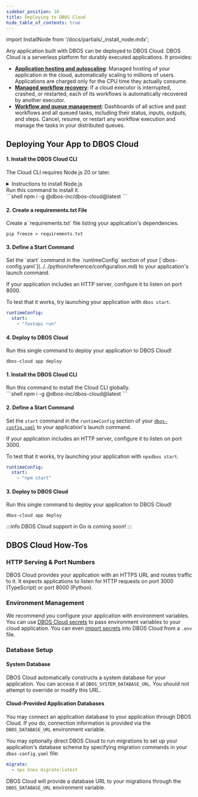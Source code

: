 ```yaml
---
sidebar_position: 10
title: Deploying to DBOS Cloud
hide_table_of_contents: true
---
```

import InstallNode from '/docs/partials/_install_node.mdx';


Any application built with DBOS can be deployed to DBOS Cloud.
DBOS Cloud is a serverless platform for durably executed applications.
It provides:

- [**Application hosting and autoscaling**](./application-management.md): Managed hosting of your application in the cloud, automatically scaling to millions of users. Applications are charged only for the CPU time they actually consume.
- [**Managed workflow recovery**](./application-management.md): If a cloud executor is interrupted, crashed, or restarted, each of its workflows is automatically recovered by another executor.
- [**Workflow and queue management**](./workflow-management.md): Dashboards of all active and past workflows and all queued tasks, including their status, inputs, outputs, and steps. Cancel, resume, or restart any workflow execution and manage the tasks in your distributed queues.

## Deploying Your App to DBOS Cloud

<LargeTabs groupId="language" queryString="language">
<LargeTabItem value="python" label="Python">

#### 1. Install the DBOS Cloud CLI
<section className="row list">
<article className="col col--6">

The Cloud CLI requires Node.js 20 or later.
</article>

<article className="col col--6">

<details>
<summary>Instructions to install Node.js</summary>

<InstallNode />

</details>
</article>

<article className="col col--6">
Run this command to install it.
</article>

<article className="col col--6">
```shell
npm i -g @dbos-inc/dbos-cloud@latest
```
</article>
</section>

#### 2. Create a requirements.txt File
<section className="row list">
<article className="col col--6">
Create a `requirements.txt` file listing your application's dependencies.
</article>

<article className="col col--6">

```shell
pip freeze > requirements.txt
```

</article>
</section>

#### 3. Define a Start Command
<section className="row list">
<article className="col col--6">
Set the `start` command in the `runtimeConfig` section of your [`dbos-config.yaml`](../../python/reference/configuration.md) to your application's launch command.

If your application includes an HTTP server, configure it to listen on port 8000.

To test that it works, try launching your application with `dbos start`.
</article>

<article className="col col--6">

```yaml
runtimeConfig:
  start:
    - "fastapi run"
```

</article>
</section>

#### 4. Deploy to DBOS Cloud
<section className="row list">
<article className="col col--6">
Run this single command to deploy your application to DBOS Cloud!
</article>

<article className="col col--6">

```shell
dbos-cloud app deploy
```

</article>
</section>

</LargeTabItem>
<LargeTabItem value="typescript" label="TypeScript">


#### 1. Install the DBOS Cloud CLI
<section className="row list">

<article className="col col--6">
Run this command to install the Cloud CLI globally.
</article>

<article className="col col--6">
```shell
npm i -g @dbos-inc/dbos-cloud@latest
```
</article>
</section>

#### 2. Define a Start Command
<section className="row list">
<article className="col col--6">

Set the `start` command in the `runtimeConfig` section of your [`dbos-config.yaml`](../../typescript/reference/configuration.md) to your application's launch command.

If your application includes an HTTP server, configure it to listen on port 3000.

To test that it works, try launching your application with `npxdbos start`.
</article>

<article className="col col--6">

```yaml
runtimeConfig:
  start:
    - "npm start"
```

</article>
</section>

#### 3. Deploy to DBOS Cloud
<section className="row list">
<article className="col col--6">
Run this single command to deploy your application to DBOS Cloud!
</article>

<article className="col col--6">

```shell
dbos-cloud app deploy
```

</article>
</section>

</LargeTabItem>


<LargeTabItem value="golang" label="Go">
:::info
DBOS Cloud support in Go is coming soon!
:::
</LargeTabItem>

</LargeTabs>

## DBOS Cloud How-Tos

### HTTP Serving & Port Numbers

DBOS Cloud provides your application with an HTTPS URL and routes traffic to it.
It expects applications to listen for HTTP requests on port 3000 (TypeScript) or port 8000 (Python).

### Environment Management

We recommend you configure your application with environment variables.
You can use [DBOS Cloud secrets](./secrets.md) to pass environment variables to your cloud application.
You can even [import secrets](./secrets.md#importing-secrets) into DBOS Cloud from a `.env` file.

### Database Setup

#### System Database

DBOS Cloud automatically constructs a system database for your application.
You can access it at `DBOS_SYSTEM_DATABASE_URL`.
You should not attempt to override or modify this URL.

#### Cloud-Provided Application Databases

You may connect an application database to your application through DBOS Cloud.
If you do, connection information is provided via the `DBOS_DATABASE_URL` environment variable.

You may optionally direct DBOS Cloud to run migrations to set up your application's database schema by specifying migration commands in your `dbos-config.yaml` file:

```yaml
migrate:
  - npx knex migrate:latest
```

DBOS Cloud will provide a database URL to your migrations through the `DBOS_DATABASE_URL` environment variable.
